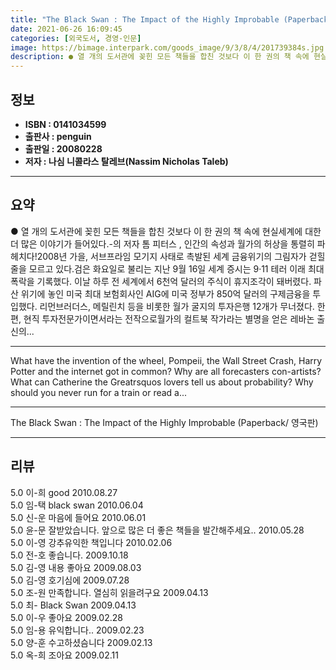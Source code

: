 ```yaml
---
title: "The Black Swan : The Impact of the Highly Improbable (Paperback/ 영국판)"
date: 2021-06-26 16:09:45
categories: [외국도서, 경영-인문]
image: https://bimage.interpark.com/goods_image/9/3/8/4/201739384s.jpg
description: ● 열 개의 도서관에 꽂힌 모든 책들을 합친 것보다 이 한 권의 책 속에 현실세계에 대한 더 많은 이야기가 들어있다.-의 저자 톰 피터스 , 인간의 속성과 월가의 허상을 통렬히 파헤치다!2008년 가을, 서브프라임 모기지 사태로 촉발된 세계 금융위기의 그림자가 걷힐 줄을 모르고 있다.
---
```


## **정보**

- **ISBN : 0141034599**
- **출판사 : penguin**
- **출판일 : 20080228**
- **저자 : 나심 니콜라스 탈레브(Nassim Nicholas Taleb)**

------



## **요약**

●  열 개의 도서관에 꽂힌 모든 책들을 합친 것보다 이 한 권의 책 속에 현실세계에 대한 더 많은 이야기가 들어있다.-의 저자 톰 피터스 , 인간의 속성과 월가의 허상을 통렬히 파헤치다!2008년 가을, 서브프라임 모기지 사태로 촉발된 세계 금융위기의 그림자가 걷힐 줄을 모르고 있다.검은 화요일로 불리는 지난 9월 16일 세계 증시는 9·11 테러 이래 최대 폭락을 기록했다. 이날 하루 전 세계에서 6천억 달러의 주식이 휴지조각이 돼버렸다. 파산 위기에 놓인 미국 최대 보험회사인 AIG에 미국 정부가 850억 달러의 구제금융을 투입했다. 리먼브러더스, 메릴린치 등을 비롯한 월가 굴지의 투자은행 12개가 무너졌다. 한편, 현직 투자전문가이면서라는 전작으로월가의 컬트북 작가라는 별명을 얻은 레바논 출신의...

------

What have the invention of the wheel, Pompeii, the Wall Street Crash, Harry Potter and the internet got in common? Why are all forecasters con-artists? What can Catherine the Greatrsquos lovers tell us about probability? Why should you never run for a train or read a... 

------


The Black Swan : The Impact of the Highly Improbable (Paperback/ 영국판) 

------


## **리뷰** 

5.0 이-희 good 2010.08.27 <br/>5.0 임-택 black swan 2010.06.04 <br/>5.0 신-운 마음에 들어요 2010.06.01 <br/>5.0 윤-문 잘받았습니다. 앞으로 많은 더 좋은 책들을 발간해주세요.. 2010.05.28 <br/>5.0 이-영 강추유익한 책입니다 2010.02.06 <br/>5.0 전-호 좋습니다. 2009.10.18 <br/>5.0 김-영 내용 좋아요 2009.08.03 <br/>5.0 김-영 호기심에 2009.07.28 <br/>5.0 조-원 만족합니다. 열심히 읽을려구요 2009.04.13 <br/>5.0 최- Black Swan 2009.04.13 <br/>5.0 이-우 좋아요 2009.02.28 <br/>5.0 임-용 유익합니다.. 2009.02.23 <br/>5.0 양-훈 수고하셨슴니다 2009.02.13 <br/>5.0 옥-희 조아요 2009.02.11 <br/>